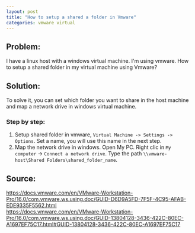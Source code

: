 ```yaml
---
layout: post
title: "How to setup a shared a folder in Vmware"
categories: vmware virtual
---
```


## Problem: 

I have a linux host with a windows virtual machine. I'm using vmware.
How to setup a shared folder in my virtual machine using Vmware?

## Solution:
To solve it, you can set which folder you want to share in the host machine and map a network drive in windows virtual machine. 

### Step by step:

1. Setup shared folder in vmware, `Virtual Machine -> Settings -> Options`. Set a name, you will use this name in the next step.
2. Map the network drive in windows.
Open My PC. Right clic in `My computer` -> `Connect a network drive`.
Type the path `\\vmware-host\Shared Folders\shared_folder_name`.



## Source:
<https://docs.vmware.com/en/VMware-Workstation-Pro/16.0/com.vmware.ws.using.doc/GUID-D6D9A5FD-7F5F-4C95-AFAB-EDE9335F5562.html>  
<https://docs.vmware.com/en/VMware-Workstation-Pro/16.0/com.vmware.ws.using.doc/GUID-13804128-3436-422C-80EC-A1697EF75C17.html#GUID-13804128-3436-422C-80EC-A1697EF75C17>
